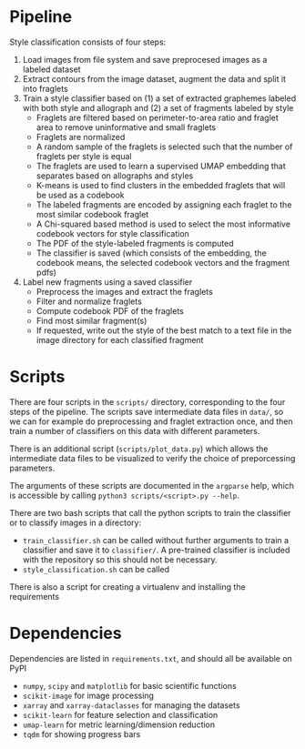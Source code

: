 # Pipeline
Style classification consists of four steps:

1. Load images from file system and save preprocesed images as a labeled dataset
2. Extract contours from the image dataset, augment the data and split it into fraglets
3. Train a style classifier based on (1) a set of extracted graphemes labeled with both style and allograph and (2) a set of fragments labeled by style
      - Fraglets are filtered based on perimeter-to-area ratio and fraglet area to remove uninformative and small fraglets
      - Fraglets are normalized
      - A random sample of the fraglets is selected such that the number of fraglets per style is equal
      - The fraglets are used to learn a supervised UMAP embedding that separates based on allographs and styles
      - K-means is used to find clusters in the embedded fraglets that will be used as a codebook
      - The labeled fragments are encoded by assigning each fraglet to the most similar codebook fraglet
      - A Chi-squared based method is used to select the most informative codebook vectors for style classification
      - The PDF of the style-labeled fragments is computed
      - The classifier is saved (which consists of the embedding, the codebook means, the selected codebook vectors and the fragment pdfs)
4. Label new fragments using a saved classifier
      - Preprocess the images and extract the fraglets
      - Filter and normalize fraglets
      - Compute codebook PDF of the fraglets
      - Find most similar fragment(s)
      - If requested, write out the style of the best match to a text file in the image directory for each classified fragment

# Scripts
There are four scripts in the `scripts/` directory, corresponding to the four steps of the pipeline. The scripts save intermediate data files in `data/`, so we can for example do preprocessing and fraglet extraction once, and then train a number of classifiers on this data with different parameters. 

There is an additional script (`scripts/plot_data.py`) which allows the intermediate data files to be visualized to verify the choice of preporcessing parameters.

The arguments of these scripts are documented in the `argparse` help, which is accessible by calling `python3 scripts/<script>.py --help`.

There are two bash scripts that call the python scripts to train the classifier or to classify images in a directory:

 - `train_classifier.sh` can be called without further arguments to train a classifier and save it to `classifier/`. A pre-trained classifier is included with the repository so this should not be necessary. 
 - `style_classification.sh` can be called 

There is also a script for creating a virtualenv and installing the requirements

# Dependencies
Dependencies are listed in `requirements.txt`, and should all be available on PyPI
 - `numpy`, `scipy` and `matplotlib` for basic scientific functions
 - `scikit-image` for image processing
 - `xarray` and `xarray-dataclasses` for managing the datasets
 - `scikit-learn` for feature selection and classification
 - `umap-learn` for metric learning/dimension reduction
 - `tqdm` for showing progress bars
 